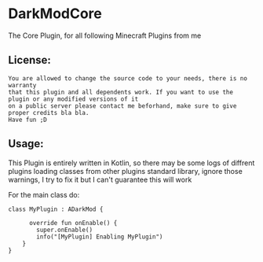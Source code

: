 # DarkModCore
The Core Plugin, for all following Minecraft Plugins from me


## License:
```
You are allowed to change the source code to your needs, there is no warranty
that this plugin and all dependents work. If you want to use the plugin or any modified versions of it
on a public server please contact me beforhand, make sure to give proper credits bla bla.
Have fun ;D
```

## Usage:

This Plugin is entirely written in Kotlin, so there may be some logs of diffrent plugins loading classes
from other plugins standard library, ignore those warnings, I try to fix it but I can't guarantee this will work

For the main class do:
```
class MyPlugin : ADarkMod {

      override fun onEnable() {
        super.onEnable()
        info("[MyPlugin] Enabling MyPlugin")
    }
}
```



